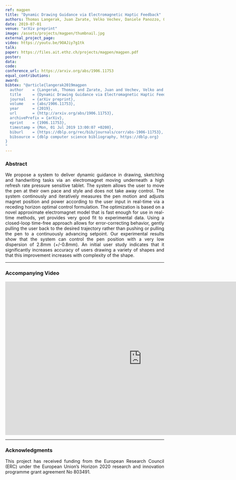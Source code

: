 ```yaml
---
ref: magpen
title: "Dynamic Drawing Guidance via Electromagnetic Haptic Feedback"
authors: Thomas Langerak, Juan Zarate, Velko Vechev, Daniele Panozzo, Otmar Hilliges
date: 2019-07-01
venue: "arXiv preprint"
image: /assets/projects/magpen/thumbnail.jpg
external_project_page: 
video: https://youtu.be/9OAJiy7g1tk
talk: 
paper: https://files.ait.ethz.ch/projects/magpen/magpen.pdf
poster: 
data: 
code: 
conference_url: https://arxiv.org/abs/1906.11753
equal_contributions: 
award: 
bibtex: "@article{langerak2019magpen
  author    = {Langerak, Thomas and Zarate, Juan and Vechev, Velko and Panozzo, Daniele and Hilliges, Otmar},
  title     = {Dynamic Drawing Guidance via Electromagnetic Haptic Feedback},
  journal   = {arXiv preprint},
  volume    = {abs/1906.11753},
  year      = {2019},
  url       = {http://arxiv.org/abs/1906.11753},
  archivePrefix = {arXiv},
  eprint    = {1906.11753},
  timestamp = {Mon, 01 Jul 2019 13:00:07 +0200},
  biburl    = {https://dblp.org/rec/bib/journals/corr/abs-1906-11753},
  bibsource = {dblp computer science bibliography, https://dblp.org}
}
"
---
```



<h3>Abstract</h3>
<p align="justify">
     We propose a system to deliver dynamic guidance in drawing, sketching and handwriting tasks via an electromagnet moving underneath a high refresh rate pressure sensitive tablet. The system allows the user to move the pen at their own pace and style and does not take away control. The system continously and iteratively measures the pen motion and adjusts magnet position and power according to the user input in real-time via a receding horizon optimal control formulation. The optimization is based on a novel approximate electromagnet model that is fast enough for use in real-time methods, yet provides very good fit to experimental data. Using a closed-loop time-free approach allows for error-correcting behavior, gently pulling the user back to the desired trajectory rather than pushing or pulling the pen to a continuously advancing setpoint. Our experimental results show that the system can control the pen position with a very low dispersion of 2.8mm (+/-0.8mm). An initial user study indicates that it significantly increases accuracy of users drawing a variety of shapes and that this improvement increases with complexity of the shape.
</p>
<hr />
    


<h3>Accompanying Video</h3>
<div class="video" align="center">
    <iframe width="864" height="486" src="https://www.youtube.com/embed/9OAJiy7g1tk" frameborder="0" allow="autoplay; encrypted-media" allowfullscreen></iframe>
</div>
<hr />
    

<!--
<div class="fullcol">
    <h3>additional results</h3>
    <br/>
    <img class="halfcol" src="/assets/projects/deformables/bar_small.png" alt="Teaser-Picture" />
    <img class="halfcol" src="/assets/projects/deformables/organ_stacked_small.png" alt="Teaser-Picture" />
    <div class="halfcol">
        <p align="justify">
            <span class="figurecap">
                Top row: schematic sensor routings obtained using our tool with automatic sensor refinement.
                Middle row: fabricated device.
                Bottom row: Ground truth (gray) vs. reconstruction (orange). Insets show error on a heat map scale, with maximum error (white) at 22 mm (darker is better).
            </span>
        </p>
    </div>
    <div class="halfcol">
        <p align="justify">
            <span class="figurecap">
                Two example deformations of the organ pipe model designed with our method. Ground truth (gray) vs. reconstruction (orange).
            </span>
        </p>
    </div>
</div>
-->




<!-- This section is optional -->
<!--
<div class="fullcol">
    <h3>external links</h3>
    <p align="justify">
        <ul class="linklist">
        <li class="a-ext"><a target="_blank" title="link1" href="your_link_here">Your link here</a></li>
    </ul>
    </p>
    <hr />
    <br/>
    <br/>
</div>
-->

<h3>Acknowledgments</h3>
<p align="justify">
This project has received funding from the European Research Council (ERC) under the European Union’s Horizon 2020 research and innovation programme grant agreement No 803491.
</p>